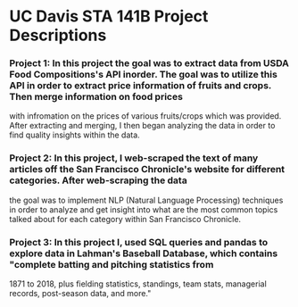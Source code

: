 # UC Davis STA 141B Project Descriptions

### Project 1: In this project the goal was to extract data from USDA Food Compositions's API inorder. The goal was to utilize this API in order to extract price information of fruits and crops. Then merge information on food prices 
with infromation on the prices of various fruits/crops which was provided. After extracting and merging, I then began analyzing the data in order to find quality insights within the data. 

### Project 2: In this project, I web-scraped the text of many articles off the San Francisco Chronicle's website for different categories. After web-scraping the data
the goal was to implement NLP (Natural Language Processing) techniques in order to analyze and get insight into what are the most common topics talked about for each category within San Francisco Chronicle.

### Project 3: In this project I, used SQL queries and pandas to explore data in Lahman's Baseball Database, which contains "complete batting and pitching statistics from 
1871 to 2018, plus fielding statistics, standings, team stats, managerial records, post-season data, and more."
